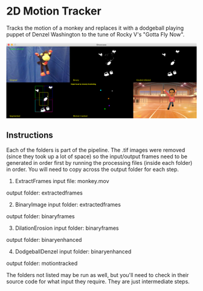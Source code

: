 
# 2D Motion Tracker

Tracks the motion of a monkey and replaces it with a dodgeball playing puppet of Denzel Washington to the tune of Rocky V's "Gotta Fly Now".

![alt text](./demo.png)

## Instructions

Each of the folders is part of the pipeline. The .tif images were removed (since they took up a lot of space) so the input/output frames need to be generated in order first by running the processing files (inside each folder) in order. You will need to copy across the output folder for each step.

1. ExtractFrames
input file: monkey.mov

output folder: extractedframes

2. BinaryImage
input folder: extractedframes

output folder: binaryframes

3. DilationErosion
input folder: binaryframes

output folder: binaryenhanced

4. DodgeballDenzel
input folder: binaryenhanced

output folder: motiontracked


The folders not listed may be run as well, but you'll need to check in their source code for what input they require. They are just intermediate steps.
